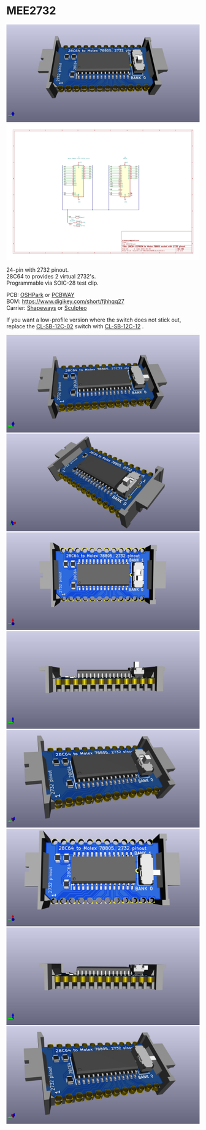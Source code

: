 # MEE2732
![](MEE2732.jpg)
![](MEE2732.svg)

24-pin with 2732 pinout.  
28C64 to provides 2 virtual 2732's.  
Programmable via SOIC-28 test clip.

PCB: [OSHPark](https://oshpark.com/shared_projects/sVU04x8d) or [PCBWAY](https://www.pcbway.com/project/shareproject/MEE2732___24_pin_Molex_78802_Virtual_2732_EEPROM.html)  
BOM: https://www.digikey.com/short/fjhhqq27  
Carrier: [Shapeways](http://shpws.me/SOvJ) or [Sculpteo](https://www.sculpteo.com/en/print/molex78802_pcb_24-4/xMikpkmg)

If you want a low-profile version where the switch does not stick out,  
replace the [CL-SB-12C-02](https://www.digikey.com/short/3zrp84cr) switch with [CL-SB-12C-12](https://www.digikey.com/short/b9djbwmq) .

![](MEE2732_low_profile.jpg)
![](MEE2732_2.jpg)
![](MEE2732_top.jpg)
![](MEE2732_front.jpg)
![](MEE2732_iso_1.jpg)
![](MEE2732_low_profile_top.jpg)
![](MEE2732_low_profile_front.jpg)
![](MEE2732_low_profile_iso_1.jpg)
